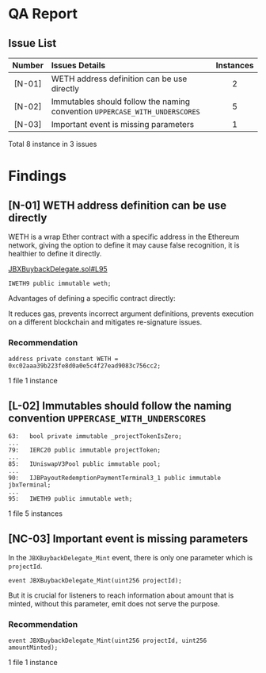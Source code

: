 # QA Report
## Issue List
| Number |Issues Details|Instances|
|:--:|:-------|:--:|
|[N-01]|WETH address definition can be use directly| 2 |
|[N-02]| Immutables should follow the naming convention ```UPPERCASE_WITH_UNDERSCORES```| 5 |
|[N-03]|Important event is missing parameters | 1 |

Total 8 instance in 3 issues

# Findings

## [N-01] WETH address definition can be use directly

WETH is a wrap Ether contract with a specific address in the Ethereum network, giving the option to define it may cause false recognition, it is healthier to define it directly.

[JBXBuybackDelegate.sol#L95](https://github.com/code-423n4/2023-05-juicebox/blob/main/juice-buyback/contracts/JBXBuybackDelegate.sol#L95)
```solidity
IWETH9 public immutable weth;
```

Advantages of defining a specific contract directly:

It reduces gas, prevents incorrect argument definitions, prevents execution on a different blockchain and mitigates re-signature issues.

### Recommendation
```solidity
address private constant WETH = 0xc02aaa39b223fe8d0a0e5c4f27ead9083c756cc2;
```

1 file 1 instance


## [L-02]  Immutables should follow the naming convention ```UPPERCASE_WITH_UNDERSCORES```

```solidity
63:   bool private immutable _projectTokenIsZero;
...
79:   IERC20 public immutable projectToken;
...
85:   IUniswapV3Pool public immutable pool;
...
90:   IJBPayoutRedemptionPaymentTerminal3_1 public immutable jbxTerminal;
...
95:   IWETH9 public immutable weth;
```
1 file 5 instances

## [NC-03] Important event is missing parameters

In the ```JBXBuybackDelegate_Mint``` event, there is only one parameter which is ```projectId```. 
```solidity
event JBXBuybackDelegate_Mint(uint256 projectId);
```
But it is crucial for listeners to reach information about amount that is minted, without this parameter, emit does not serve the purpose.

### Recommendation

```solidity
event JBXBuybackDelegate_Mint(uint256 projectId, uint256 amountMinted);
```

1 file 1 instance
